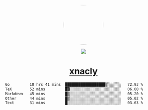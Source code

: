 <p align="center">
  <img style="border-radius: 100px" width="128" height="128" src="https://avatars.githubusercontent.com/u/47723417?v=4"/>
</p>
<p align="center">
  <img src="https://komarev.com/ghpvc/?username=xnacly&&style=flat-square"/>
</p>

<h1 align="center"><a href="https://xnacly.me"> xnacly</a> </h1>

<!--START_SECTION:waka-->

```txt
Go         10 hrs 41 mins  ██████████████████▒░░░░░░   72.93 %
TeX        52 mins         █▓░░░░░░░░░░░░░░░░░░░░░░░   06.00 %
Markdown   45 mins         █▒░░░░░░░░░░░░░░░░░░░░░░░   05.20 %
Other      44 mins         █▒░░░░░░░░░░░░░░░░░░░░░░░   05.02 %
Text       31 mins         █░░░░░░░░░░░░░░░░░░░░░░░░   03.63 %
```

<!--END_SECTION:waka-->
